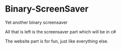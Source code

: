 Binary-ScreenSaver
==================

Yet another binary screensaver

All that is left is the screensaver part
which will be in c#

The website part is for fun, just like everything else.
